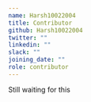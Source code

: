 ```yaml
---
name: Harsh10022004
title: Contributor
github: Harsh10022004
twitter: ""
linkedin: ""
slack: ""
joining_date: ""
role: contributor
---
```


Still waiting for this
